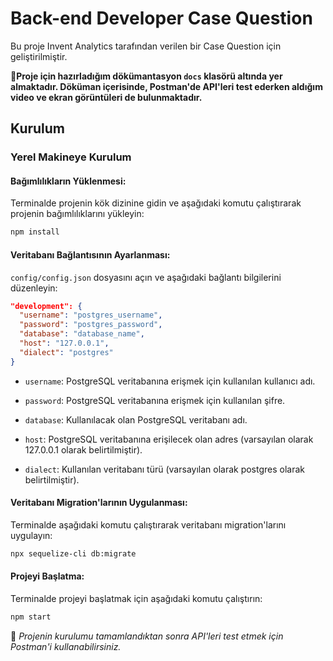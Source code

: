 # Back-end Developer Case Question

Bu proje Invent Analytics tarafından verilen bir Case Question için geliştirilmiştir.  

**💫Proje için hazırladığım dökümantasyon `docs` klasörü altında yer almaktadır. Döküman içerisinde, Postman'de API'leri test ederken aldığım video ve ekran görüntüleri de bulunmaktadır.**


## Kurulum

### Yerel Makineye Kurulum

#### Bağımlılıkların Yüklenmesi:

Terminalde projenin kök dizinine gidin ve aşağıdaki komutu çalıştırarak projenin bağımlılıklarını yükleyin:

```bash
npm install
```


#### Veritabanı Bağlantısının Ayarlanması:

`config/config.json` dosyasını açın ve aşağıdaki bağlantı bilgilerini düzenleyin:

```json
"development": {
  "username": "postgres_username",
  "password": "postgres_password",
  "database": "database_name",
  "host": "127.0.0.1",
  "dialect": "postgres"
}
```

- `username`: PostgreSQL veritabanına erişmek için kullanılan kullanıcı adı.

- `password`: PostgreSQL veritabanına erişmek için kullanılan şifre.
- `database`: Kullanılacak olan PostgreSQL veritabanı adı.
- `host`: PostgreSQL veritabanına erişilecek olan adres (varsayılan olarak 127.0.0.1 olarak belirtilmiştir).
- `dialect`: Kullanılan veritabanı türü (varsayılan olarak postgres olarak belirtilmiştir).


#### Veritabanı Migration'larının Uygulanması:

Terminalde aşağıdaki komutu çalıştırarak veritabanı migration'larını uygulayın:

```bash
npx sequelize-cli db:migrate
```

#### Projeyi Başlatma:

Terminalde projeyi başlatmak için aşağıdaki komutu çalıştırın:

```bash
npm start
```


📍 *Projenin kurulumu tamamlandıktan sonra API'leri test etmek için Postman'i kullanabilirsiniz.*




